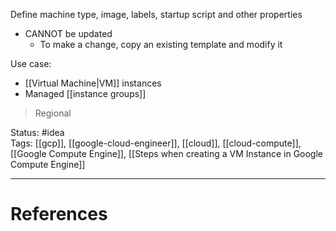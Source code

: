 Define machine type, image, labels, startup script and other properties

- CANNOT be updated  
	- To make a change, copy an existing template and modify it

Use case:
- [[Virtual Machine|VM]] instances
- Managed [[instance groups]]

> Regional 

Status: #idea  
Tags:  [[gcp]], [[google-cloud-engineer]], [[cloud]], [[cloud-compute]], [[Google Compute Engine]], [[Steps when creating a VM Instance in Google Compute Engine]]

---
# References